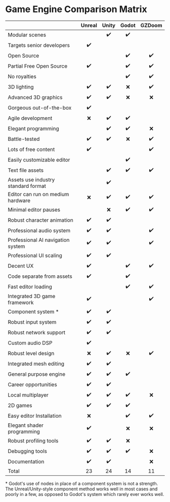 # Game Engine Comparison Matrix

|                                     |       Unreal       |       Unity        |       Godot        |       GZDoom       |
| ----------------------------------- | :----------------: | :----------------: | :----------------: | :----------------: |
| Modular scenes                      |                    | :heavy_check_mark: | :heavy_check_mark: |                    |
| Targets senior developers           | :heavy_check_mark: |                    |                    |                    |
| Open Source                         |                    |                    | :heavy_check_mark: | :heavy_check_mark: |
| Partial Free Open Source            | :heavy_check_mark: |                    | :heavy_check_mark: | :heavy_check_mark: |
| No royalties                        |                    |                    | :heavy_check_mark: | :heavy_check_mark: |
| 3D lighting                         | :heavy_check_mark: | :heavy_check_mark: |        :x:         | :heavy_check_mark: |
| Advanced 3D graphics                | :heavy_check_mark: | :heavy_check_mark: |        :x:         |        :x:         |
| Gorgeous out-of-the-box             | :heavy_check_mark: |                    |                    |                    |
| Agile development                   |        :x:         | :heavy_check_mark: | :heavy_check_mark: |                    |
| Elegant programming                 |                    | :heavy_check_mark: | :heavy_check_mark: |        :x:         |
| Battle-tested                       | :heavy_check_mark: | :heavy_check_mark: |        :x:         | :heavy_check_mark: |
| Lots of free content                | :heavy_check_mark: |                    |                    | :heavy_check_mark: |
| Easily customizable editor          |                    |                    | :heavy_check_mark: |                    |
| Text file assets                    |                    | :heavy_check_mark: | :heavy_check_mark: | :heavy_check_mark: |
| Assets use industry standard format |                    | :heavy_check_mark: |                    |                    |
| Editor can run on medium hardware   |        :x:         | :heavy_check_mark: | :heavy_check_mark: | :heavy_check_mark: |
| Minimal editor pauses               |                    |        :x:         | :heavy_check_mark: | :heavy_check_mark: |
| Robust character animation          | :heavy_check_mark: | :heavy_check_mark: |                    |                    |
| Professional audio system           | :heavy_check_mark: | :heavy_check_mark: |                    | :heavy_check_mark: |
| Professional AI navigation system   | :heavy_check_mark: | :heavy_check_mark: |                    | :heavy_check_mark: |
| Professional UI scaling             | :heavy_check_mark: | :heavy_check_mark: |                    |                    |
| Decent UX                           | :heavy_check_mark: |                    | :heavy_check_mark: | :heavy_check_mark: |
| Code separate from assets           | :heavy_check_mark: |                    | :heavy_check_mark: |                    |
| Fast editor loading                 |                    |                    | :heavy_check_mark: | :heavy_check_mark: |
| Integrated 3D game framework        | :heavy_check_mark: |                    |                    | :heavy_check_mark: |
| Component system \*                 | :heavy_check_mark: | :heavy_check_mark: |                    |                    |
| Robust input system                 | :heavy_check_mark: | :heavy_check_mark: |                    |                    |
| Robust network support              | :heavy_check_mark: | :heavy_check_mark: |                    |                    |
| Custom audio DSP                    | :heavy_check_mark: |                    |                    |                    |
| Robust level design                 |        :x:         | :heavy_check_mark: |        :x:         | :heavy_check_mark: |
| Integrated mesh editing             | :heavy_check_mark: | :heavy_check_mark: |                    |                    |
| General purpose engine              | :heavy_check_mark: | :heavy_check_mark: | :heavy_check_mark: |                    |
| Career opportunities                | :heavy_check_mark: | :heavy_check_mark: |                    |                    |
| Local multiplayer                   | :heavy_check_mark: | :heavy_check_mark: | :heavy_check_mark: |        :x:         |
| 2D games                            | :heavy_check_mark: | :heavy_check_mark: | :heavy_check_mark: |                    |
| Easy editor Installation            |        :x:         |                    | :heavy_check_mark: | :heavy_check_mark: |
| Elegant shader programming          | :heavy_check_mark: |                    |        :x:         |        :x:         |
| Robust profiling tools              | :heavy_check_mark: | :heavy_check_mark: |        :x:         |                    |
| Debugging tools                     | :heavy_check_mark: | :heavy_check_mark: | :heavy_check_mark: |        :x:         |
| Documentation                       | :heavy_check_mark: | :heavy_check_mark: |                    |        :x:         |
| Total                               |         23         |         24         |         14         |         11         |

\* Godot's use of nodes in place of a component system is not a strength.  The Unreal/Unity-style component method works well in most cases and poorly in a few, as opposed to Godot's system which rarely ever works well.
